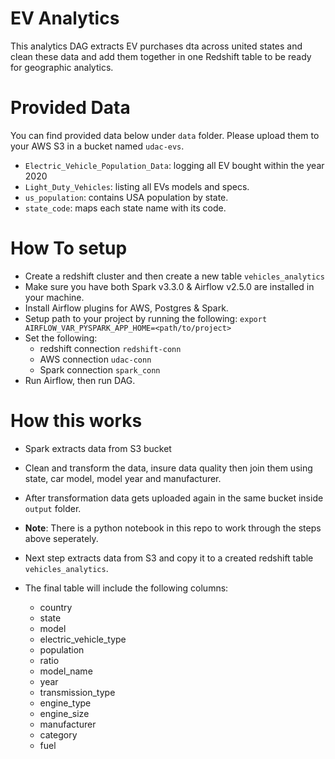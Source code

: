 # EV Analytics

This analytics DAG extracts EV purchases dta across united states and clean these data and add them together in one Redshift table to be ready for geographic analytics.

# Provided Data

You can find provided data below under `data` folder. Please upload them to your AWS S3 in a bucket named `udac-evs`.
- `Electric_Vehicle_Population_Data`: logging all EV bought within the year 2020
- `Light_Duty_Vehicles`: listing all EVs models and specs.
- `us_population`: contains USA population by state.
- `state_code`: maps each state name with its code.

# How To setup

- Create a redshift cluster and then create a new table `vehicles_analytics`
- Make sure you have both Spark v3.3.0 & Airflow v2.5.0 are installed in your machine.
- Install Airflow plugins for AWS, Postgres & Spark.
- Setup path to your project by running the following: `export AIRFLOW_VAR_PYSPARK_APP_HOME=<path/to/project>`
- Set the following:
  - redshift connection `redshift-conn`
  - AWS connection `udac-conn`
  - Spark connection `spark_conn`
- Run Airflow, then run DAG.

# How this works

- Spark extracts data from S3 bucket

- Clean and transform the data, insure data quality then join them using state, car model, model year and manufacturer.

- After transformation data gets uploaded again in the same bucket inside `output` folder.

- **Note**: There is a python notebook in this repo to work through the steps above seperately.

- Next step extracts data from S3 and copy it to a created redshift table `vehicles_analytics`.

- The final table will include the following columns:
  - country
  - state
  - model
  - electric_vehicle_type
  - population
  - ratio
  - model_name
  - year
  - transmission_type
  - engine_type
  - engine_size
  - manufacturer
  - category
  - fuel
